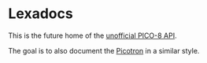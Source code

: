 # Lexadocs

This is the future home of the
 [unofficial PICO-8 API](https://iiviigames.github.io/pico8-api).

The goal is to also document the [Picotron](https://picotron.net) in a 
similar style.

